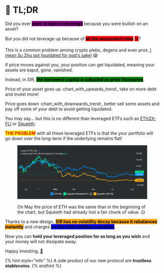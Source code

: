 # 📸 TL;DR



Did you ever <mark style="background-color:purple;">**want to take on leverage**</mark> because you were bullish on an asset?

But you did not leverage up because of <mark style="background-color:red;">**all the associated risks**</mark> <mark style="background-color:red;"></mark><mark style="background-color:red;">☠️</mark>?

This is a common problem among crypto plebs, degens and even pros.[ I mean Su Zhu got liquidated for god's sake!](https://nymag.com/intelligencer/article/three-arrows-capital-kyle-davies-su-zhu-crash.html) 😱

If price moves against you, your position can get liquidated, meaning your assets are kaput, gone, vanished.

Instead, in SIR, <mark style="background-color:green;">**the borrowed capital is adjusted as price fluctuates**</mark>.&#x20;

Price of your asset goes up :chart\_with\_upwards\_trend:, take on more debt and invest more!

Price goes down :chart\_with\_downwards\_trend:, better sell some assets and pay off some of your debt to avoid getting liquidated.

You may say... but this is no different than leveraged ETFs such as [ETH2X-FLI](https://indexcoop.com/ethereum-flexible-leverage-index-eth2xfli) or [Squeeth](https://squeeth.opyn.co/).

<mark style="color:red;">**THE PROBLEM**</mark> with all these leveraged ETFs is that the your portfolio will go down over the long-term if the underlying remains flat!

<figure><img src=".gitbook/assets/image.png" alt=""><figcaption><p>On May the price of ETH was the same than in the beginning of the chart, but Squeeth had already lost a fair chunk of value. 😥</p></figcaption></figure>

Thanks to a new design, <mark style="background-color:orange;">**SIR has no volatility decay because it rebalances instantly**</mark> and charges <mark style="background-color:blue;">**no fee while holding a position**</mark>.

Now you can **hold your leveraged position for as long as you wish** and your money will not dissipate away.

Happy investing. [🎉](https://emojipedia.org/party-popper/)

{% hint style="info" %}
A side product of our new protocol are **trustless stablecoins**.
{% endhint %}


